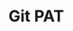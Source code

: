 # Git PAT

```aws secretsmanager  create-secret --name github-access-token-secret --description "Github access token" --secret-string $GITHUB_ACCESS_TOKEN --region $REGION

```
